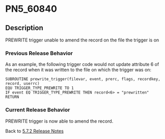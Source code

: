 # PN5_60840

<PageHeader />

## Description

PREWRITE trigger unable to amend the record on the file the trigger is on

### Previous Release Behavior

As an example, the following trigger code would not update attribute 6 of the record when it was written to the file on which the trigger was on:

```
SUBROUTINE prewrite_trigger(filevar, event, prerc, flags, recordkey, record, userrc)
EQU TRIGGER_TYPE_PREWRITE TO 1
IF event EQ TRIGGER_TYPE_PREWRITE THEN record<6> = "prewritten"
RETURN
```

### Current Release Behavior

PREWRITE trigger is now able to amend the record.

Back to [5.7.2 Release Notes](./../jbase-5.7.2.1-release-notes/README.md)

<PageFooter />
